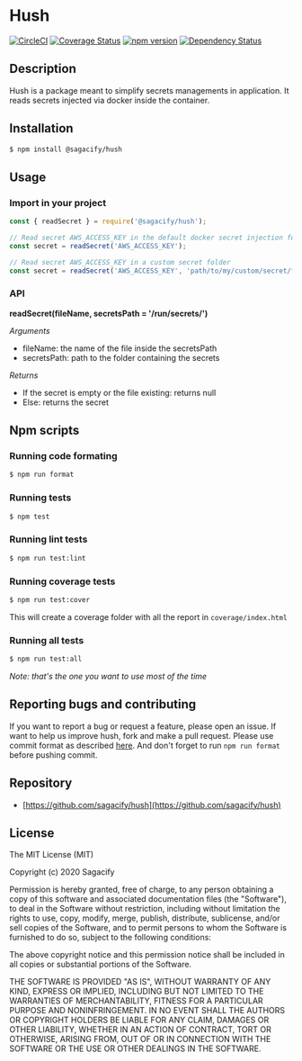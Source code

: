 # Hush

[![CircleCI](https://circleci.com/gh/Sagacify/hush.svg?style=svg)](https://circleci.com/gh/Sagacify/hush)
[![Coverage Status](https://coveralls.io/repos/github/Sagacify/hush/badge.svg?branch=master)](https://coveralls.io/github/Sagacify/hush?branch=master)
[![npm version](https://img.shields.io/npm/v/@sagacify/hush.svg)](https://www.npmjs.com/package/@sagacify/hush)
[![Dependency Status](https://img.shields.io/david/Sagacify/hush.svg?style=flat-square)](https://david-dm.org/Sagacify/hush)

## Description

Hush is a package meant to simplify secrets managements in application.
It reads secrets injected via docker inside the container.

## Installation

```sh
$ npm install @sagacify/hush
```

## Usage

### Import in your project
```js
const { readSecret } = require('@sagacify/hush');

// Read secret AWS_ACCESS_KEY in the default docker secret injection folder
const secret = readSecret('AWS_ACCESS_KEY');

// Read secret AWS_ACCESS_KEY in a custom secret folder
const secret = readSecret('AWS_ACCESS_KEY', 'path/to/my/custom/secret/folder/');
```

### API

**readSecret(fileName, secretsPath = '/run/secrets/')**

*Arguments*
- fileName: the name of the file inside the secretsPath
- secretsPath: path to the folder containing the secrets

*Returns*
- If the secret is empty or the file existing: returns null
- Else: returns the secret

## Npm scripts

### Running code formating

```sh
$ npm run format
```

### Running tests

```sh
$ npm test
```

### Running lint tests

```sh
$ npm run test:lint
```

### Running coverage tests

```sh
$ npm run test:cover
```

This will create a coverage folder with all the report in `coverage/index.html`

### Running all tests

```sh
$ npm run test:all
```

*Note: that's the one you want to use most of the time*

## Reporting bugs and contributing

If you want to report a bug or request a feature, please open an issue.
If want to help us improve hush, fork and make a pull request.
Please use commit format as described [here](https://github.com/angular/angular.js/blob/master/DEVELOPERS.md#-git-commit-guidelines).
And don't forget to run `npm run format` before pushing commit.

## Repository

- [https://github.com/sagacify/hush](https://github.com/sagacify/hush)

## License

The MIT License (MIT)

Copyright (c) 2020 Sagacify

Permission is hereby granted, free of charge, to any person obtaining a copy
of this software and associated documentation files (the "Software"), to deal
in the Software without restriction, including without limitation the rights
to use, copy, modify, merge, publish, distribute, sublicense, and/or sell
copies of the Software, and to permit persons to whom the Software is
furnished to do so, subject to the following conditions:

The above copyright notice and this permission notice shall be included in all
copies or substantial portions of the Software.

THE SOFTWARE IS PROVIDED "AS IS", WITHOUT WARRANTY OF ANY KIND, EXPRESS OR
IMPLIED, INCLUDING BUT NOT LIMITED TO THE WARRANTIES OF MERCHANTABILITY,
FITNESS FOR A PARTICULAR PURPOSE AND NONINFRINGEMENT. IN NO EVENT SHALL THE
AUTHORS OR COPYRIGHT HOLDERS BE LIABLE FOR ANY CLAIM, DAMAGES OR OTHER
LIABILITY, WHETHER IN AN ACTION OF CONTRACT, TORT OR OTHERWISE, ARISING FROM,
OUT OF OR IN CONNECTION WITH THE SOFTWARE OR THE USE OR OTHER DEALINGS IN THE
SOFTWARE.
